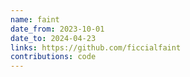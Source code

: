 ```yaml
---
name: faint
date_from: 2023-10-01
date_to: 2024-04-23
links: https://github.com/ficcialfaint
contributions: code
---
```

